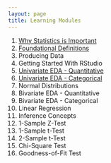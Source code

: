 ```yaml
---
layout: page
title: Learning Modules
---
```


1. [Why Statistics is Important](Why_Statistics_is_Important/)
1. [Foundational Definitions](Foundational_Definitions/)
1. Producing Data
1. Getting Started With RStudio
1. [Univariate EDA - Quantitative](UnivEDA_Quantitative/)
1. [Univariate EDA - Categorical](UnivEDA_Categorical/)
1. Normal Distributions
1. Bivariate EDA - Quantitative
1. Bivariate EDA - Categorical
1. Linear Regression
1. Inference Concepts
1. 1-Sample Z-Test
1. 1-Sample t-Test
1. 2-Sample t-Test
1. Chi-Square Test
1. Goodness-of-Fit Test
